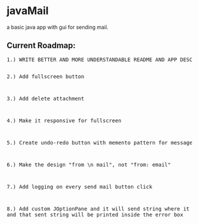 <h1>javaMail</h1>
<p>a basic java app with gui for sending mail.</p>

<h2>Current Roadmap:</h2>
<pre>
1.) WRITE BETTER AND MORE UNDERSTANDABLE README AND APP DESCRIPTION

2.) Add fullscreen button

3.) Add delete attachment

4.) Make it responsive for fullscreen

5.) Create undo-redo button with memento pattern for message area

6.) Make the design "from \n mail", not "from: email"

7.) Add logging on every send mail button click

8.) Add custom JOptionPane and it will send string where it is used and that sent string will be printed inside the error box
</pre>
